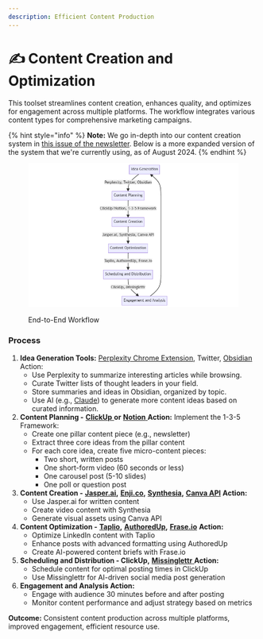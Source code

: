 ```yaml
---
description: Efficient Content Production
---
```


# ✍️ Content Creation and Optimization

This toolset streamlines content creation, enhances quality, and optimizes for engagement across multiple platforms. The workflow integrates various content types for comprehensive marketing campaigns.

{% hint style="info" %}
**Note:** We go in-depth into our content creation system in [this issue of the newsletter](https://newsletter.ertiqah.com/p/weeks-worth-content-just-2-hours). Below is a more expanded version of the system that we're currently using, as of August 2024.
{% endhint %}

<figure><img src="../.gitbook/assets/content-creation.png" alt=""><figcaption><p>End-to-End Workflow</p></figcaption></figure>

### Process

1. **Idea Generation Tools:** [Perplexity Chrome Extension](https://chromewebstore.google.com/detail/perplexity-ai-companion/hlgbcneanomplepojfcnclggenpcoldo?hl=en), Twitter, [Obsidian](https://obsidian.md) Action:
   * Use Perplexity to summarize interesting articles while browsing.
   * Curate Twitter lists of thought leaders in your field.
   * Store summaries and ideas in Obsidian, organized by topic.
   * Use AI (e.g., [Claude](https://claude.ai)) to generate more content ideas based on curated information.
2. **Content Planning -** [**ClickUp** ](https://clickup.com)**or** [**Notion** ](https://www.notion.so)**Action:** Implement the 1-3-5 Framework:
   * Create one pillar content piece (e.g., newsletter)
   * Extract three core ideas from the pillar content
   * For each core idea, create five micro-content pieces:
     * Two short, written posts
     * One short-form video (60 seconds or less)
     * One carousel post (5-10 slides)
     * One poll or question post
3. **Content Creation -** [**Jasper.ai**](https://www.jasper.ai)**,** [**Enji.co**](https://www.enji.co)**,** [**Synthesia**](https://www.synthesia.io)**,** [**Canva API**](https://www.canva.com/developers/) **Action:**
   * Use Jasper.ai for written content
   * Create video content with Synthesia
   * Generate visual assets using Canva API
4. **Content Optimization -** [**Taplio**](https://taplio.com/?)**,** [**AuthoredUp**](https://authoredup.com)**,** [**Frase.io**](https://www.frase.io) **Action:**
   * Optimize LinkedIn content with Taplio
   * Enhance posts with advanced formatting using AuthoredUp
   * Create AI-powered content briefs with Frase.io
5. **Scheduling and Distribution - ClickUp,** [**Missinglettr** ](https://missinglettr.com)**Action:**
   * Schedule content for optimal posting times in ClickUp
   * Use Missinglettr for AI-driven social media post generation
6. **Engagement and Analysis Action:**
   * Engage with audience 30 minutes before and after posting
   * Monitor content performance and adjust strategy based on metrics

**Outcome:** Consistent content production across multiple platforms, improved engagement, efficient resource use.
